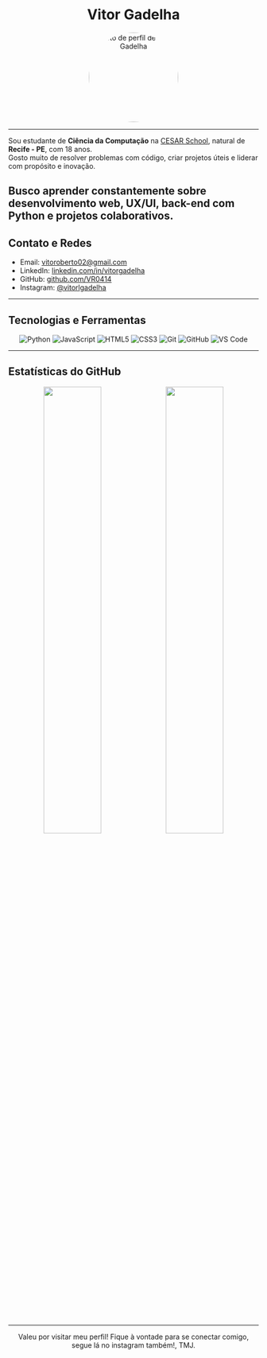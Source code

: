 <h1 align="center">Vitor Gadelha</h1>

<p align="center">
  <img src="https://avatars.githubusercontent.com/VR0414" width="180" style="border-radius: 50%;" alt="Foto de perfil de Vitor Gadelha">
</p>

---
Sou estudante de **Ciência da Computação** na [CESAR School](https://www.cesar.school), natural de **Recife - PE**, com 18 anos.  
Gosto muito de resolver problemas com código, criar projetos úteis e liderar com propósito e inovação.

Busco aprender constantemente sobre **desenvolvimento web**, **UX/UI**, **back-end com Python** e **projetos colaborativos**.
---

## Contato e Redes

-  Email: [vitoroberto02@gmail.com](mailto:vitoroberto02@gmail.com)  
-  LinkedIn: [linkedin.com/in/vitorgadelha](https://www.linkedin.com/in/vitor-gadelha-908980367)  
-  GitHub: [github.com/VR0414](https://github.com/VR0414)  
-  Instagram: [@vitorlgadelha](https://instagram.com/vitorlgadelha)

---

## Tecnologias e Ferramentas

<div align="center">

![Python](https://img.shields.io/badge/Python-3776AB?style=for-the-badge&logo=python&logoColor=white)
![JavaScript](https://img.shields.io/badge/JavaScript-F7DF1E?style=for-the-badge&logo=javascript&logoColor=black)
![HTML5](https://img.shields.io/badge/HTML5-E34F26?style=for-the-badge&logo=html5&logoColor=white)
![CSS3](https://img.shields.io/badge/CSS3-1572B6?style=for-the-badge&logo=css3&logoColor=white)
![Git](https://img.shields.io/badge/Git-F05032?style=for-the-badge&logo=git&logoColor=white)
![GitHub](https://img.shields.io/badge/GitHub-181717?style=for-the-badge&logo=github&logoColor=white)
![VS Code](https://img.shields.io/badge/VS%20Code-007ACC?style=for-the-badge&logo=visual-studio-code&logoColor=white)

</div>

---

## Estatísticas do GitHub

<div align="center">
  <img src="https://github-readme-stats.vercel.app/api?username=VR0414&show_icons=true&theme=tokyonight&hide_border=false&count_private=true&include_all_commits=true" width="48%" />
  <img src="https://github-readme-stats.vercel.app/api/top-langs/?username=VR0414&layout=compact&theme=tokyonight&hide_border=false" width="48%" />
</div>

---

<p align="center">
  Valeu por visitar meu perfil! Fique à vontade para se conectar comigo, segue lá no instagram também!, TMJ.
</p>
